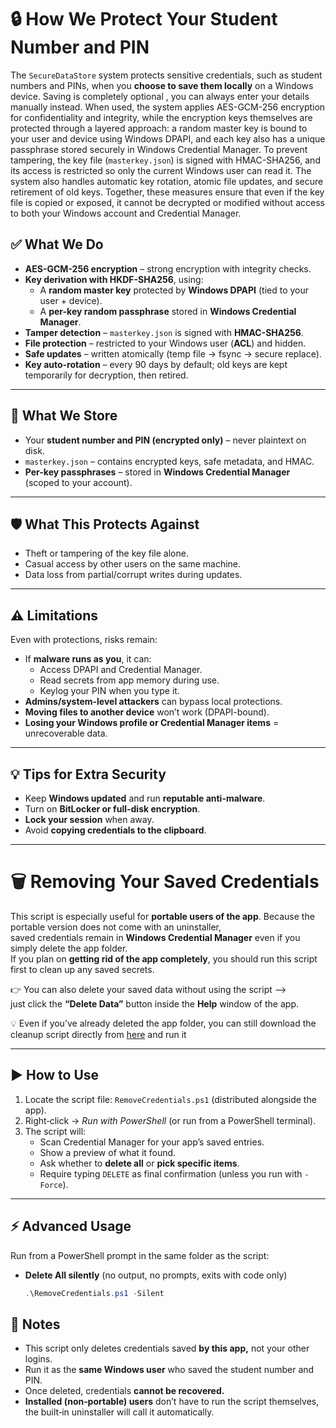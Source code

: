 # 🔒 How We Protect Your Student Number and PIN


The `SecureDataStore` system protects sensitive credentials, such as student numbers and PINs, when you **choose to save them locally** on a Windows device. Saving is completely optional , you can always enter your details manually instead. 
When used, the system applies AES-GCM-256 encryption for confidentiality and integrity, while the encryption keys themselves are protected through a layered approach: a random master key is bound to your user and device using Windows DPAPI, 
and each key also has a unique passphrase stored securely in Windows Credential Manager. To prevent tampering, the key file (`masterkey.json`) is signed with HMAC-SHA256, and its access is restricted so only the current Windows user can read it. 
The system also handles automatic key rotation, atomic file updates, and secure retirement of old keys. Together, these measures ensure that even if the key file is copied or exposed, it cannot be decrypted or modified without access to both your Windows account and Credential Manager.

## ✅ What We Do
- **AES-GCM-256 encryption** – strong encryption with integrity checks.  
- **Key derivation with HKDF-SHA256**, using:  
  - A **random master key** protected by **Windows DPAPI** (tied to your user + device).  
  - A **per-key random passphrase** stored in **Windows Credential Manager**.  
- **Tamper detection** – `masterkey.json` is signed with **HMAC-SHA256**.  
- **File protection** – restricted to your Windows user (**ACL**) and hidden.  
- **Safe updates** – written atomically (temp file → fsync → secure replace).  
- **Key auto-rotation** – every 90 days by default; old keys are kept temporarily for decryption, then retired.  

---

## 📂 What We Store
- Your **student number and PIN (encrypted only)** – never plaintext on disk.  
- `masterkey.json` – contains encrypted keys, safe metadata, and HMAC.  
- **Per-key passphrases** – stored in **Windows Credential Manager** (scoped to your account).  

---

## 🛡️ What This Protects Against
- Theft or tampering of the key file alone.  
- Casual access by other users on the same machine.  
- Data loss from partial/corrupt writes during updates.  

---

## ⚠️ Limitations
Even with protections, risks remain:  
- If **malware runs as you**, it can:  
  - Access DPAPI and Credential Manager.  
  - Read secrets from app memory during use.  
  - Keylog your PIN when you type it.  
- **Admins/system-level attackers** can bypass local protections.  
- **Moving files to another device** won’t work (DPAPI-bound).  
- **Losing your Windows profile or Credential Manager items** = unrecoverable data.  

---

## 💡 Tips for Extra Security
- Keep **Windows updated** and run **reputable anti-malware**.  
- Turn on **BitLocker or full-disk encryption**.  
- **Lock your session** when away.  
- Avoid **copying credentials to the clipboard**.  

---

# 🗑️ Removing Your Saved Credentials

This script is especially useful for **portable users of the app**.  Because the portable version does not come with an uninstaller,  
saved credentials remain in **Windows Credential Manager** even if you simply delete the app folder.  
If you plan on **getting rid of the app completely**, you should run this script first to clean up any saved secrets.

👉 You can also delete your saved data without using the script —>  
just click the **“Delete Data”** button inside the **Help** window of the app.

💡 Even if you’ve already deleted the app folder, you can still download the cleanup script directly from 
[here](https://github.com/Hanuwa/TeraTermUI_Dev/raw/main/RemoveCredentials.ps1) and run it

---

## ▶️ How to Use

1. Locate the script file: `RemoveCredentials.ps1` (distributed alongside the app).  
2. Right‑click → *Run with PowerShell* (or run from a PowerShell terminal).  
3. The script will:
   - Scan Credential Manager for your app’s saved entries.  
   - Show a preview of what it found.  
   - Ask whether to **delete all** or **pick specific items**.  
   - Require typing `DELETE` as final confirmation (unless you run with `-Force`).  

---

## ⚡ Advanced Usage

Run from a PowerShell prompt in the same folder as the script:

- **Delete All silently** (no output, no prompts, exits with code only)  
  ```powershell
  .\RemoveCredentials.ps1 -Silent

## 📝 Notes

- This script only deletes credentials saved **by this app,** not your other logins.
- Run it as the **same Windows user** who saved the student number and PIN.
- Once deleted, credentials **cannot be recovered.**
- **Installed (non‑portable) users** don’t have to run the script themselves,
  the built‑in uninstaller will call it automatically.

